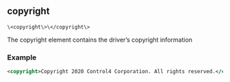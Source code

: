 
## copyright

`\<copyright\>\</copyright\>
`

The copyright element contains the driver’s copyright information


###  Example

```xml
<copyright>Copyright 2020 Control4 Corporation. All rights reserved.</copyright>
```
